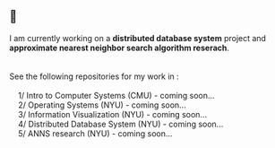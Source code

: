 ## 👋

<!--
**htk-leung/htk-leung** is a ✨ _special_ ✨ repository because its `README.md` (this file) appears on your GitHub profile.

Here are some ideas to get you started:

- 🔭 I’m currently working on ...
- 🌱 I’m currently learning ...
- 👯 I’m looking to collaborate on ...
- 🤔 I’m looking for help with ...
- 💬 Ask me about ...  
- 📫 How to reach me: ...
- 😄 Pronouns: ...
- ⚡ Fun fact: ...
-->

I am currently working on a **distributed database system** project and **approximate nearest neighbor search algorithm reserach**.
<br /><br /><br />
See the following repositories for my work in :
<br />
<br />&nbsp;&nbsp;&nbsp;&nbsp;1/ Intro to Computer Systems (CMU) - coming soon...
<br />&nbsp;&nbsp;&nbsp;&nbsp;2/ Operating Systems (NYU) - coming soon...
<br />&nbsp;&nbsp;&nbsp;&nbsp;3/ Information Visualization (NYU) - coming soon...
<br />&nbsp;&nbsp;&nbsp;&nbsp;4/ Distributed Database System (NYU) - coming soon...
<br />&nbsp;&nbsp;&nbsp;&nbsp;5/ ANNS research (NYU) - coming soon...

